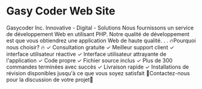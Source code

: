 # Gasy Coder Web Site
Gasycoder Inc. Innovative - Digital - Solutions
Nous fournissons un service de développement Web en utilisant PHP. Notre qualité de développement est que vous obtiendrez une application Web de haute qualité.
.
.
🔥Pourquoi nous choisir? 🔥
✓ Consultation gratuite
✓ Meilleur support client
✓ interface utilisateur réactive
✓ Interface utilisateur attrayante de l'application
✓ Code propre
✓ Fichier source inclus
✓ Plus de 300 commandes terminées avec succès
✓ Livraison rapide
✓ Installations de révision disponibles jusqu'à ce que vous soyez satisfait
🔸Contactez-nous pour la discussion de votre projet🔸
